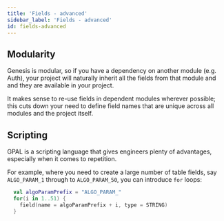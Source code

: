```yaml
---
title: 'Fields - advanced'
sidebar_label: 'Fields - advanced'
id: fields-advanced
---
```


## Modularity

Genesis is modular, so if you have a dependency on another module (e.g. Auth), your project will naturally inherit all the fields from that module and and they are available in your project. 

It makes sense to re-use fields in dependent modules wherever possible; this cuts down your need to define field names that are unique across all modules and the project itself.

## Scripting

GPAL is a scripting language that gives engineers plenty of advantages, especially when it comes to repetition. 

For example, where you need to create a large number of table fields, say `ALGO_PARAM_1` through to `ALGO_PARAM_50`, you can introduce `for` loops:

```kotlin
  val algoParamPrefix = "ALGO_PARAM_"
  for(i in 1..51) {
    field(name = algoParamPrefix + i, type = STRING)
  }
```
